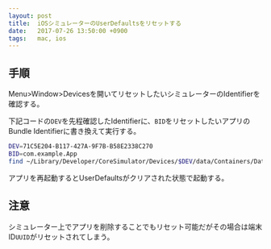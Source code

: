 ```yaml
---
layout: post
title:  iOSシミュレーターのUserDefaultsをリセットする
date:   2017-07-26 13:50:00 +0900
tags:   mac, ios
---
```


## 手順

Menu>Window>Devicesを開いてリセットしたいシミュレーターのIdentifierを確認する。

下記コードの`DEV`を先程確認したIdentifierに、`BID`をリセットしたいアプリのBundle Identifierに書き換えて実行する。

```sh
DEV=71C5E204-B117-427A-9F7B-B58E2338C270
BID=com.example.App
find ~/Library/Developer/CoreSimulator/Devices/$DEV/data/Containers/Data/Application -name $BID.plist
```

アプリを再起動するとUserDefaultsがクリアされた状態で起動する。

## 注意

シミュレーター上でアプリを削除することでもリセット可能だがその場合は端末ID`UUID`がリセットされてしまう。
